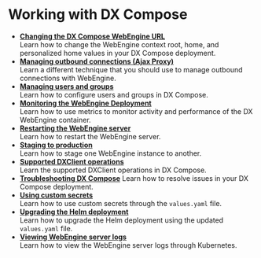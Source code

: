 # Working with DX Compose

<!-- add short description-->

-   **[Changing the DX Compose WebEngine URL](change_context_root_or_home.md)**<!-- This document needs steps for executing via helm -->  
Learn how to change the WebEngine context root, home, and personalized home values in your DX Compose deployment.
-   **[Managing outbound connections (Ajax Proxy)](manage_outbound_connections.md)**  
Learn a different technique that you should use to manage outbound connections with WebEngine. 
-   **[Managing users and groups](cfg_parameters/index.md)**  
Learn how to configure users and groups in DX Compose.
-   **[Monitoring the WebEngine Deployment](monitor_metrics.md)**  
Learn how to use metrics to monitor activity and performance of the DX WebEngine container.
-   **[Restarting the WebEngine server](restart_webengine_server.md)**  
Learn how to restart the WebEngine server.
-   **[Staging to production](staging_to_production.md)**  
Learn how to stage one WebEngine instance to another.
-   **[Supported DXClient operations](dxclient.md)**  
Learn the supported DXClient operations in DX Compose. 
-   **[Troubleshooting DX Compose](troubleshooting/index.md)**
Learn how to resolve issues in your DX Compose deployment.
-   **[Using custom secrets](custom_secrets.md)**  
Learn how to use custom secrets through the `values.yaml` file. 
-   **[Upgrading the Helm deployment](helm_upgrade_values.md)**  
Learn how to upgrade the Helm deployment using the updated `values.yaml` file.
-   **[Viewing WebEngine server logs](logging_webengine.md)**  
Learn how to view the WebEngine server logs through Kubernetes.